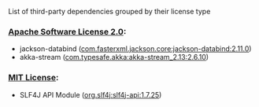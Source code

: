 List of third-party dependencies grouped by their license type

### [Apache Software License 2.0](./licenses/apache_software_license_2.0.txt):
* jackson-databind ([com.fasterxml.jackson.core:jackson-databind:2.11.0](http://github.com/FasterXML/jackson))
* akka-stream ([com.typesafe.akka:akka-stream_2.13:2.6.10](https://akka.io/))

### [MIT License](./licenses/mit_license.txt):
* SLF4J API Module ([org.slf4j:slf4j-api:1.7.25](http://www.slf4j.org))
